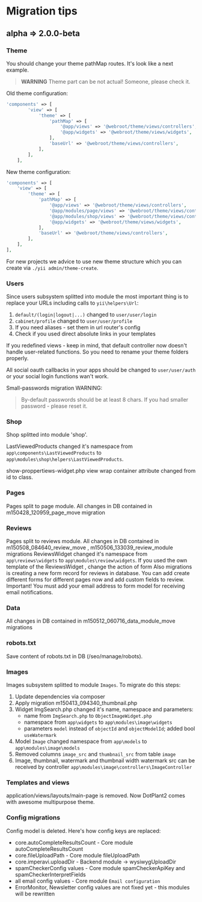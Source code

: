 # Migration tips

## alpha => 2.0.0-beta

### Theme

You should change your theme pathMap routes. It's look like a next example.

> **WARNING** Theme part can be not actual! Someone, please check it.

Old theme configuration:

```php
'components' => [
        'view' => [
            'theme' => [
                'pathMap' => [
                    '@app/views' => '@webroot/theme/views/controllers',
                    '@app/widgets' => '@webroot/theme/views/widgets',
                ],
                'baseUrl' => '@webroot/theme/views/controllers',
            ],
        ],
    ],

```

New theme configuration:

```php
'components' => [
    'view' => [
        'theme' => [
            'pathMap' => [
                '@app/views' => '@webroot/theme/views/controllers',
                '@app/modules/page/views' => '@webroot/theme/views/controllers',
                '@app/modules/shop/views' => '@webroot/theme/views/controllers',
                '@app/widgets' => '@webroot/theme/views/widgets',
            ],
            'baseUrl' => '@webroot/theme/views/controllers',
        ],
    ],
],
```

For new projects we advice to use new theme structure which you can create via `./yii admin/theme-create`.  

### Users

Since users subsystem splitted into module the most important thing is to replace your URLs including calls to `yii\helpers\Url`:

1. `default/(login|logout|...)` changed to `user/user/login`
2. `cabinet/profile` changed to `user/user/profile`
3. If you need aliases - set them in url router's config
4. Check if you used direct absolute links in your templates

If you redefined views - keep in mind, that default controller now doesn't handle user-related functions. So you need to rename your theme folders properly.

All social oauth callbacks in your apps should be changed to `user/user/auth` or your social login functions wan't work.

Small-passwords migration WARNING:

> By-default passwords should be at least 8 chars. If you had smaller password - please reset it.


### Shop

Shop splitted into module 'shop'.

LastViewedProducts changed it's namespace from `app\components\LastViewedProducts` to `app\modules\shop\helpers\LastViewedProducts`.

show-proppertiews-widget.php view wrap container attribute changed from id to class.


### Pages
Pages split to page module.
All changes in DB contained in m150428_120959_page_move migration

### Reviews
Pages split to reviews module.
All changes in DB contained in m150508_084640_review_move , m150506_133039_review_module  migrations
ReviewsWidget changed it's namespace from `app\reviews\widgets` to `app\modules\review\widgets`.
If you used the own template of the ReviewsWidget , change the action of form
Also migrations is creating a new form record for reviews in database. You can add create different forms for different pages now and add custom fields to review.
Important! You must add your email address to form model for receiving email notifications.

### Data
All changes in DB contained in m150512_060716_data_module_move  migrations

### robots.txt
Save content of robots.txt in DB (/seo/manage/robots).

### Images

Images subsystem splitted to module `Images`. To migrate do this steps:

1. Update dependencies via composer
2. Apply migration m150413_094340_thumbnail.php
3. Widget ImgSearch.php changed it's name, namespace and parameters:
    * name from `ImgSearch.php` to `ObjectImageWidget.php`
    * namespace from `app\widgets` to `app\modules\image\widgets`
    * parameters `model` instead of `objectId` and `objectModelId`; added bool `useWatermark`
4. Model `Image` changed namespace from `app\models` to `app\modules\image\models`
5. Removed columns `image_src` and `thumbnail_src` from table `image`
6. Image, thumbnail, watermark and thumbnail width watermark src can be received by controller `app\modules\image\controllers\ImageController`

### Templates and views

application/views/layouts/main-page is removed.
Now DotPlant2 comes with awesome multipurpose theme.


### Config migrations
Config model is deleted.
Here's how config keys are replaced:

- core.autoCompleteResultsCount - Core module autoCompleteResultsCount
- core.fileUploadPath - Core module fileUploadPath
- core.imperavi.uploadDir - Backend module -> wysiwygUploadDir
- spamCheckerConfig values - Core module spamCheckerApiKey and spamCheckerInterpretFields
- all email config values - Core module `Email configuration`
- ErrorMonitor, Newsletter config values are not fixed yet - this modules will be rewritten
